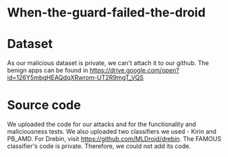# When-the-guard-failed-the-droid

# Dataset
As our malicious dataset is private, we can't attach it to our github. The benign apps can be found in https://drive.google.com/open?id=126Y5mbgHEAQdqXRwrom-UT2R9mgT_VQS

# Source code
We uploaded the code for our attacks and for the functionality and maliciousness tests. We also uploaded two classifiers we used - Kirin and PB_AMD. For Drebin, visit https://github.com/MLDroid/drebin. The FAMOUS classifier's code is private. Therefore, we could not add its code.
